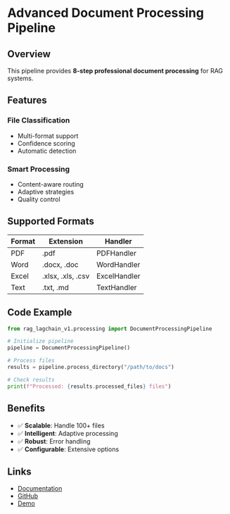 # Advanced Document Processing Pipeline

## Overview

This pipeline provides **8-step professional document processing** for RAG systems.

## Features

### File Classification

- Multi-format support
- Confidence scoring
- Automatic detection

### Smart Processing

- Content-aware routing
- Adaptive strategies
- Quality control

## Supported Formats

| Format | Extension         | Handler      |
| ------ | ----------------- | ------------ |
| PDF    | .pdf              | PDFHandler   |
| Word   | .docx, .doc       | WordHandler  |
| Excel  | .xlsx, .xls, .csv | ExcelHandler |
| Text   | .txt, .md         | TextHandler  |

## Code Example

```python
from rag_lagchain_v1.processing import DocumentProcessingPipeline

# Initialize pipeline
pipeline = DocumentProcessingPipeline()

# Process files
results = pipeline.process_directory("/path/to/docs")

# Check results
print(f"Processed: {results.processed_files} files")
```

## Benefits

- ✅ **Scalable**: Handle 100+ files
- ✅ **Intelligent**: Adaptive processing
- ✅ **Robust**: Error handling
- ✅ **Configurable**: Extensive options

## Links

- [Documentation](https://example.com/docs)
- [GitHub](https://github.com/example/repo)
- [Demo](https://demo.example.com)
